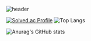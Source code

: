 ![header](https://capsule-render.vercel.app/api?type=wave&color=auto&height=300&section=header&text=Welcome%20to-nl-Joyoo's%20Github&fontSize=80)

<!--
**dbwhdtjr0457/dbwhdtjr0457** is a ✨ _special_ ✨ repository because its `README.md` (this file) appears on your GitHub profile.

Here are some ideas to get you started:

- 🔭 I’m currently working on ...
- 🌱 I’m currently learning ...
- 👯 I’m looking to collaborate on ...
- 🤔 I’m looking for help with ...
- 💬 Ask me about ...
- 📫 How to reach me: ...
- 😄 Pronouns: ...
- ⚡ Fun fact: ...
-->

[![Solved.ac Profile](http://mazassumnida.wtf/api/generate_badge?boj=dbwhdtjr0457)](https://solved.ac/dbwhdtjr0457)     ![Top Langs](https://github-readme-stats.vercel.app/api/top-langs/?username=dbwhdtjr0457) 

![Anurag's GitHub stats](https://github-readme-stats.vercel.app/api?username=dbwhdtjr0457&show_icons=true&theme=radical)


